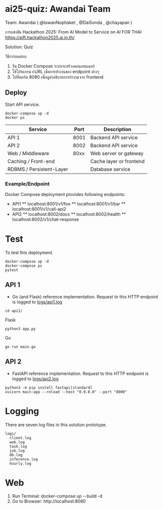 # ai25-quiz: Awandai Team

Team: Awandai  ( @tawanNophaket , @Dai5onda , @chayapan )

การแข่งขัน Hackathon 2025: From AI Model to Service on AI FOR THAI
https://aift.hackathon2025.ai.in.th/

Solution: Quiz

วิธีการทดสอบ
1. รัน Docker Compose ระบบจะสร้างคอนเทนเนอร์
2. ใช้โปรแกรม cURL เช็คการทำงานของ endpoint ต่างๆ
3. ไปที่พอร์ต 8080 เพื่อดูคำอธิบายการทำงานจาก frontend

## Deploy

Start API service.

```
docker-compose up -d
docker ps
```

| Service                | Port | Description             |
|------------------------|------|-------------------------|
| API 1                  | 8001 | Backend API service     |
| API 2                  | 8002 | Backend API service     |
| Web / Middleware       | 80xx | Web server or gateway   |
| Caching / Front-end    |      | Cache layer or frontend |
| RDBMS / Persistent-Layer |    | Database service        |


### Example/Endpoint

Docker Compose deployment provides following endpoints:

* API1
** localhost:8001/v1/foo
** localhost:8001/v1/bar
** localhost:8001/v1/call-api2
* API2
** localhost:8002/docs
** localhost:8002/health
** localhost:8002/v1/chat-response

# Test

To test this deployment.

```
docker-compose up -d
docker-compose ps
pytest
```


## API 1

* Go (and Flask) reference implementation. Request to this HTTP endpoint is logged to [logs/api1.log]()


```
cd api1/
```

Flask

```
python3 app.py
```


Go

```
go run main.go
```


## API 2

* FastAPI reference implementation. Request to this HTTP endpoint is logged to [logs/api2.log]()


```
python3 -m pip install fastapi[standard]
uvicorn main:app --reload --host "0.0.0.0" --port "8000"
```


# Logging

There are seven log files in this solution prototype.

```
logs/
  client.log
  web.log
  task.log
  job.log
  db.log
  inference.log
  hourly.log
```

# Web

1. Run Terminal: docker-compose up --build -d
2. Go to Browser: http://localhost:8080

